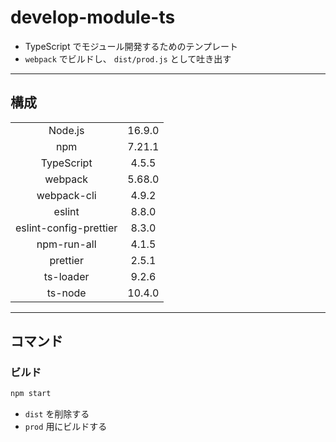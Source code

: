 # develop-module-ts

- TypeScript でモジュール開発するためのテンプレート
- `webpack` でビルドし、 `dist/prod.js` として吐き出す

---

## 構成

|                        |        |
| :--------------------: | :----: |
|        Node.js         | 16.9.0 |
|          npm           | 7.21.1 |
|       TypeScript       | 4.5.5  |
|        webpack         | 5.68.0 |
|      webpack-cli       | 4.9.2  |
|         eslint         | 8.8.0  |
| eslint-config-prettier | 8.3.0  |
|      npm-run-all       | 4.1.5  |
|        prettier        | 2.5.1  |
|       ts-loader        | 9.2.6  |
|        ts-node         | 10.4.0 |

---

## コマンド

### ビルド

```bash
npm start
```

- `dist` を削除する
- `prod` 用にビルドする
